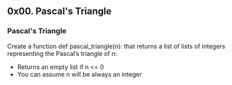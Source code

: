 ## 0x00. Pascal's Triangle

### Pascal's Triangle 

Create a function def pascal_triangle(n): that returns a list of lists of integers representing the Pascal’s triangle of n:

   * Returns an empty list if n <= 0
   * You can assume n will be always an integer
